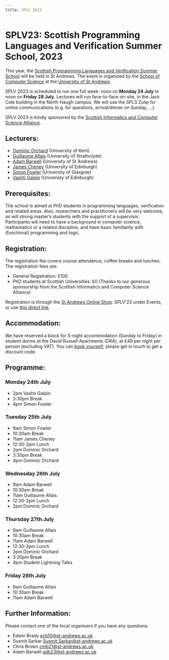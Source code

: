 ```yaml
---
title: SPLV 2023
---
```

# SPLV23: Scottish Programming Languages and Verification Summer School, 2023

This year, the [Scottish Programming Languages and Verification Summer School](http://www.macs.hw.ac.uk/splv/) will be held in St Andrews. The event is organized by the [School of Computer Science](https://www.st-andrews.ac.uk/computer-science) at the [University of St Andrews](https://www.st-andrews.ac.uk).

SPLV 2023 is scheduled to run one full week: noon on **Monday 24 July** to noon on **Friday 28 July**.  Lectures will run face-to-face on-site, in the Jack Cole building in the North Haugh campus. We will use the SPLS Zulip for online communications (e.g. for questions, arrival/dinner on Sunday, …).

SPLV 2023 is kindly sponsored by the [Scottish Informatics and Computer Science Alliance](https://www.sicsa.ac.uk/).

## Lecturers:

* [Dominic Orchard](https://dorchard.github.io/) (University of Kent)
* [Guillaume Allais](https://gallais.github.io/) (University of Strathclyde)
* [Adam Barwell](https://risweb.st-andrews.ac.uk/portal/en/persons/adam-david-barwell(c0ef6569-08db-4f0f-96c0-6ca8871dcb66).html) (University of St Andrews)
* [James Cheney](https://homepages.inf.ed.ac.uk/jcheney/) (University of Edinburgh)
* [Simon Fowler](https://simonjf.com/about/) (University of Glasgow)
* [Vashti Galpin](https://homepages.inf.ed.ac.uk/vgalpin1/) (Univeristy of Edinburgh)

## Prerequisites: 

The school is aimed at PhD students in programming languages,  verification and related areas. Also, researchers and practitioners will be very welcome, as will strong master’s students with the support of a supervisor. Participants will need to have a background in computer science, mathematics or a related discipline, and have basic familiarity with (functional) programming and logic. 

## Registration:

The registration fee covers course attendance, coffee breaks and lunches. The registration fees are:

* General Registration: £100
* PhD students at Scottish Universities: £0 (Thanks to our generous sponsorship from the Scottish Informatics and Computer Science Alliance)

Registration is through the [St Andrews Online Shop](https://onlineshop.st-andrews.ac.uk/): SPLV'23 under Events, or use [this direct link](https://onlineshop.st-andrews.ac.uk/conferences-and-events/events/computer-science/splv%E2%80%9923-scottish-programming-and-verification-summer-school-2023).

## Accommodation: 

We have reserved a block for 5-night accommodation (Sunday to Friday) in student dorms at the David Russell Apartments (DRA), at £49 per night per person (excluding VAT). You can [book yourself](https://bnb.st-andrews.ac.uk/resbus/bnb/); please get in touch to get a discount code.

## Programme:

### Monday 24th July

* 2pm Vashti Galpin
* 3:30pm Break
* 4pm Simon Fowler

### Tuesday 25th July

* 9am Simon Fowler
* 10:30am Break
* 11am James Cheney
* 12:30-2pm Lunch
* 2pm Dominic Orchard
* 3:30pm Break
* 4pm Dominic Orchard

### Wednesday 26th July

* 9am Adam Barwell
* 10:30am Break
* 11am Guillaume Allais
* 12:30-2pm Lunch
* 2pm Dominic Orchard

### Thursday 27th July

* 9am Guillaume Allais
* 10:30am Break
* 11am Adam Barwell
* 12:30-2pm Lunch
* 2pm Dominic Orchard
* 3:30pm Break
* 4pm Student Lightning Talks

### Friday 28th July

* 9am Guillaume Allais
* 10:30am Break
* 11am Adam Barwell

## Further Information: 

Please contact one of the local organisers if you have any questions: 

* Edwin Brady <ecb10@st-andrews.ac.uk>
* Susmit Sarkar <Susmit.Sarkar@st-andrews.ac.uk>
* Chris Brown <cmb21@st-andrews.ac.uk>
* Adam Barwell <adb23@st-andrews.ac.uk>

